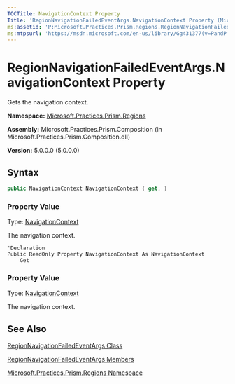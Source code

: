 ```yaml
---
TOCTitle: NavigationContext Property
Title: 'RegionNavigationFailedEventArgs.NavigationContext Property (Microsoft.Practices.Prism.Regions)'
ms:assetid: 'P:Microsoft.Practices.Prism.Regions.RegionNavigationFailedEventArgs.NavigationContext'
ms:mtpsurl: 'https://msdn.microsoft.com/en-us/library/Gg431377(v=PandP.50)'
---
```



# RegionNavigationFailedEventArgs.NavigationContext Property

Gets the navigation context.

**Namespace:** [Microsoft.Practices.Prism.Regions](https://msdn.microsoft.com/en-us/library/microsoft.practices.prism.regions(v=pandp.50))

**Assembly:** Microsoft.Practices.Prism.Composition (in Microsoft.Practices.Prism.Composition.dll)

**Version:** 5.0.0.0 (5.0.0.0)

## Syntax

```C#
public NavigationContext NavigationContext { get; }
```

### Property Value

Type: [NavigationContext](https://msdn.microsoft.com/en-us/library/microsoft.practices.prism.regions.navigationcontext(v=pandp.50))

The navigation context.

```VB
'Declaration
Public ReadOnly Property NavigationContext As NavigationContext
	Get
```

### Property Value

Type: [NavigationContext](https://msdn.microsoft.com/en-us/library/microsoft.practices.prism.regions.navigationcontext(v=pandp.50))

The navigation context.

## See Also

[RegionNavigationFailedEventArgs Class](https://msdn.microsoft.com/en-us/library/microsoft.practices.prism.regions.regionnavigationfailedeventargs(v=pandp.50))

[RegionNavigationFailedEventArgs Members](https://msdn.microsoft.com/en-us/library/microsoft.practices.prism.regions.regionnavigationfailedeventargs_members(v=pandp.50))

[Microsoft.Practices.Prism.Regions Namespace](https://msdn.microsoft.com/en-us/library/microsoft.practices.prism.regions(v=pandp.50))
